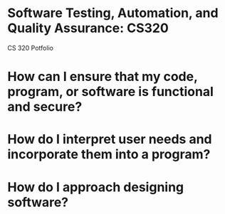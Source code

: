 # Software Testing, Automation, and Quality Assurance: CS320
CS 320 Potfolio

<h1> How can I ensure that my code, program, or software is functional and secure?</h1>

<h1>How do I interpret user needs and incorporate them into a program?</h1>

<h1>How do I approach designing software?</h1>

